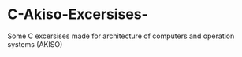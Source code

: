 # C-Akiso-Excersises-
Some C excersises made for architecture of computers and operation systems (AKISO) 
